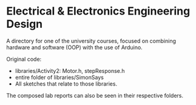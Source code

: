 # Electrical & Electronics Engineering Design
A directory for one of the university courses, focused on combining hardware and software (OOP) with the use of Arduino.

Original code:
- libraries/Activity2: Motor.h, stepResponse.h
- entire folder of libraries/SimonSays
- All sketches that relate to those libraries.

The composed lab reports can also be seen in their respective folders.
